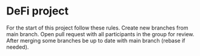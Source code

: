 # DeFi project
For the start of this project follow these rules. 
Create new branches from main branch. 
Open pull request with all participants in the group for review. 
After merging some branches be up to date with main branch (rebase if needed).

